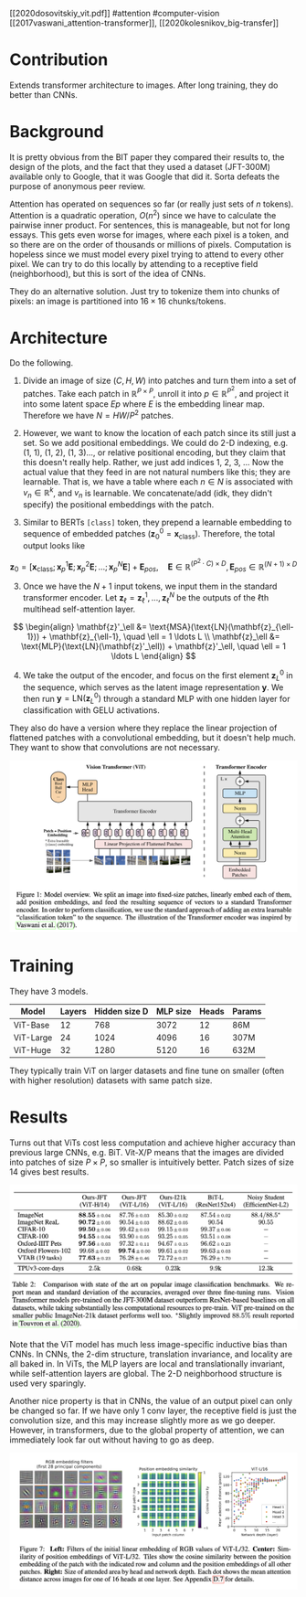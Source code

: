 [[2020dosovitskiy_vit.pdf]]
#attention #computer-vision
[[2017vaswani_attention-transformer]], [[2020kolesnikov_big-transfer]]

# Contribution 

   Extends transformer architecture to images. After long training, they do better than CNNs.  
   
# Background 
   
   It is pretty obvious from the BIT paper they compared their results to, the design of the plots, and the fact that they used a dataset (JFT-300M) available only to Google, that it was Google that did it. Sorta defeats the purpose of anonymous peer review. 

   Attention has operated on sequences so far (or really just sets of $n$ tokens). Attention is a quadratic operation, $O(n^2)$ since we have to calculate the pairwise inner product. For sentences, this is manageable, but not for long essays. This gets even worse for images, where each pixel is a token, and so there are on the order of thousands or millions of pixels. Computation is hopeless since we must model every pixel trying to attend to every other pixel. We can try to do this locally by attending to a receptive field (neighborhood), but this is sort of the idea of CNNs. 

   They do an alternative solution. Just try to tokenize them into chunks of pixels: an image is partitioned into $16 \times 16$ chunks/tokens. 

# Architecture 

   Do the following. 
   1. Divide an image of size $(C, H, W)$ into patches and turn them into a set of patches. Take each patch in $\mathbb{R}^{P \times P}$, unroll it into $p \in \mathbb{R}^{P^2}$, and project it into some latent space $E p$ where $E$ is the embedding linear map. Therefore we have $N = HW / P^2$ patches. 

   2. However, we want to know the location of each patch since its still just a set. So we add positional embeddings. We could do 2-D indexing, e.g. (1, 1), (1, 2), (1, 3)..., or relative positional encoding, but they claim that this doesn't really help. Rather, we just add indices 1, 2, 3, ...  Now the actual value that they feed in are not natural numbers like this; they are learnable. That is, we have a table where each $n \in N$ is associated with $v_n \in \mathbb{R}^k$, and $v_n$ is learnable. We concatenate/add (idk, they didn't specify) the positional embeddings with the patch. 

   3. Similar to BERTs `[class]` token, they prepend a learnable embedding to sequence of embedded patches ($\mathbf{z}_0^0 = \mathbf{x}_\text{class}$). Therefore, the total output looks like 

   $$
      \mathbf{z}_0 = [\mathbf{x}_\text{class}; \mathbf{x}_p^1\mathbf{E}; \mathbf{x}_p^2\mathbf{E}; \ldots ; \mathbf{x}_p^N\mathbf{E}] + \mathbf{E}_{pos}, \quad \mathbf{E} \in \mathbb{R}^{(P^2 \cdot C) \times D}, \mathbf{E}_{pos} \in \mathbb{R}^{(N+1) \times D} 
   $$

   3. Once we have the $N+1$ input tokens, we input them in the standard transformer encoder. Let $\mathbf{z}_\ell = \mathbf{z}_\ell^1, \ldots, \mathbf{z}_\ell^N$ be the outputs of the $\ell$th multihead self-attention layer. 

   $$
   \begin{align}
      \mathbf{z}'_\ell &= \text{MSA}(\text{LN}(\mathbf{z}_{\ell-1})) + \mathbf{z}_{\ell-1}, \quad \ell = 1 \ldots L \\
      \mathbf{z}_\ell &= \text{MLP}(\text{LN}(\mathbf{z}'_\ell)) + \mathbf{z}'_\ell, \quad \ell = 1 \ldots L
   \end{align}
   $$

   4. We take the output of the encoder, and focus on the first element $\mathbf{z}_L^0$ in the sequence, which serves as the latent image representation $\mathbf{y}$. We then run $\mathbf{y} = \text{LN}(\mathbf{z}_L^0)$ through a standard MLP with one hidden layer for classification with GELU activations. 


   They also do have a version where they replace the linear projection of flattened patches with a convolutional embedding, but it doesn't help much. They want to show that convolutions are not necessary. 

   ![image](vit.png) 

# Training 

   They have 3 models. 

   | Model      | Layers | Hidden size D | MLP size | Heads | Params |
   |------------|--------|---------------|----------|-------|--------|
   | ViT-Base   | 12     | 768           | 3072     | 12    | 86M    |
   | ViT-Large  | 24     | 1024          | 4096     | 16    | 307M   |
   | ViT-Huge   | 32     | 1280          | 5120     | 16    | 632M   |

   They typically train ViT on larger datasets and fine tune on smaller (often with higher resolution) datasets with same patch size. 

# Results 

   Turns out that ViTs cost less computation and achieve higher accuracy than previous large CNNs, e.g. BiT. Vit-X/P means that the images are divided into patches of size $P \times P$, so smaller is intuitively better. Patch sizes of size 14 gives best results. 

   ![image](vit_res.png)

   Note that the ViT model has much less image-specific inductive bias than CNNs. In CNNs, the 2-dim structure, translation invariance, and locality are all baked in. In ViTs, the MLP layers are local and translationally invariant, while self-attention layers are global. The 2-D neighborhood structure is used very sparingly. 

   Another nice property is that in CNNs, the value of an output pixel can only be changed so far. If we have only 1 conv layer, the receptive field is just the convolution size, and this may increase slightly more as we go deeper. However, in transformers, due to the global property of attention, we can immediately look far out without having to go as deep. 

   ![image](vit_receptive_field.png)
